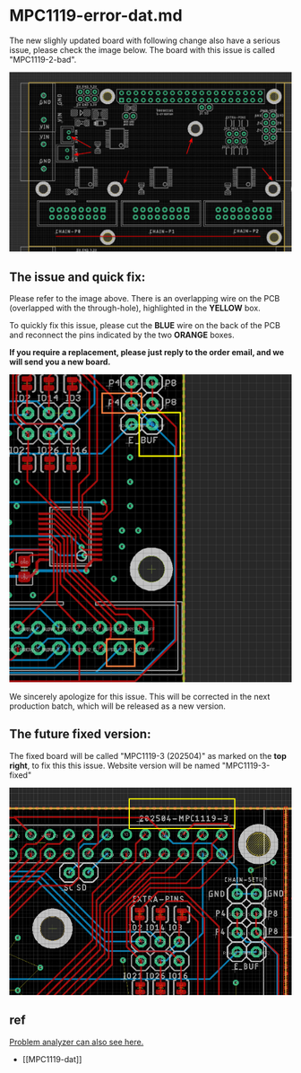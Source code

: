 
# MPC1119-error-dat.md


The new slighly updated board with following change also have a serious issue, please check the image below. The board with this issue is called "MPC1119-2-bad".

![](2025-04-28-12-29-05.png)

## The issue and quick fix: 

Please refer to the image above. There is an overlapping wire on the PCB (overlapped with the through-hole), highlighted in the **YELLOW** box.

To quickly fix this issue, please cut the **BLUE** wire on the back of the PCB and reconnect the pins indicated by the two **ORANGE** boxes.

**If you require a replacement, please just reply to the order email, and we will send you a new board.**


![](2025-04-28-12-13-11.png)

We sincerely apologize for this issue. This will be corrected in the next production batch, which will be released as a new version.

## The future fixed version:

The fixed board will be called "MPC1119-3 (202504)" as marked on the **top right**, to fix this this issue. Website version will be named "MPC1119-3-fixed"

![](2025-04-28-12-38-49.png)


## ref 

[Problem analyzer can also see here.](https://rpi-rgb-led-matrix.discourse.group/t/new-electrodragon-board-version-with-e-line-problem/1062)

- [[MPC1119-dat]]